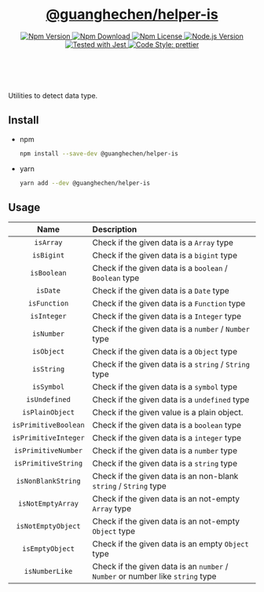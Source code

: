 <header>
  <h1 align="center">
    <a href="https://github.com/guanghechen/node-scaffolds/tree/@guanghechen/helper-is@5.0.3/packages/helper-is#readme">@guanghechen/helper-is</a>
  </h1>
  <div align="center">
    <a href="https://www.npmjs.com/package/@guanghechen/helper-is">
      <img
        alt="Npm Version"
        src="https://img.shields.io/npm/v/@guanghechen/helper-is.svg"
      />
    </a>
    <a href="https://www.npmjs.com/package/@guanghechen/helper-is">
      <img
        alt="Npm Download"
        src="https://img.shields.io/npm/dm/@guanghechen/helper-is.svg"
      />
    </a>
    <a href="https://www.npmjs.com/package/@guanghechen/helper-is">
      <img
        alt="Npm License"
        src="https://img.shields.io/npm/l/@guanghechen/helper-is.svg"
      />
    </a>
    <a href="https://github.com/nodejs/node">
      <img
        alt="Node.js Version"
        src="https://img.shields.io/node/v/@guanghechen/helper-is"
      />
    </a>
    <a href="https://github.com/facebook/jest">
      <img
        alt="Tested with Jest"
        src="https://img.shields.io/badge/tested_with-jest-9c465e.svg"
      />
    </a>
    <a href="https://github.com/prettier/prettier">
      <img
        alt="Code Style: prettier"
        src="https://img.shields.io/badge/code_style-prettier-ff69b4.svg?style=flat-square"
      />
    </a>
  </div>
</header>
<br/>

Utilities to detect data type.


## Install

* npm

  ```bash
  npm install --save-dev @guanghechen/helper-is
  ```

* yarn

  ```bash
  yarn add --dev @guanghechen/helper-is
  ```

## Usage

Name                  | Description
:--------------------:|:----------------------------------------------------------------
`isArray`             | Check if the given data is a `Array` type
`isBigint`            | Check if the given data is a `bigint` type
`isBoolean`           | Check if the given data is a `boolean` / `Boolean` type
`isDate`              | Check if the given data is a `Date` type
`isFunction`          | Check if the given data is a `Function` type
`isInteger`           | Check if the given data is a `Integer` type
`isNumber`            | Check if the given data is a `number` / `Number` type
`isObject`            | Check if the given data is a `Object` type
`isString`            | Check if the given data is a `string` / `String` type
`isSymbol`            | Check if the given data is a `symbol` type
`isUndefined`         | Check if the given data is a `undefined` type
`isPlainObject`       | Check if the given value is a plain object.
`isPrimitiveBoolean`  | Check if the given data is a `boolean` type
`isPrimitiveInteger`  | Check if the given data is a `integer` type
`isPrimitiveNumber`   | Check if the given data is a `number` type
`isPrimitiveString`   | Check if the given data is a `string` type
`isNonBlankString`    | Check if the given data is an non-blank `string` / `String` type
`isNotEmptyArray`     | Check if the given data is an not-empty `Array` type
`isNotEmptyObject`    | Check if the given data is an not-empty `Object` type
`isEmptyObject`       | Check if the given data is an empty `Object` type
`isNumberLike`        | Check if the given data is an `number` / `Number` or number like `string` type


[homepage]: https://github.com/guanghechen/node-scaffolds/tree/@guanghechen/helper-is@5.0.3/packages/helper-is#readme
